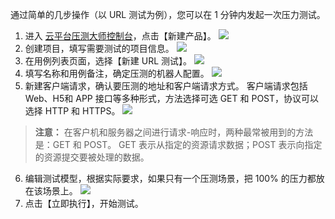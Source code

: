 通过简单的几步操作（以 URL 测试为例），您可以在 1 分钟内发起一次压力测试。

1. 进入 [云平台压测大师控制台](http://console.tce.fsphere.cn/wetest/master/testcase)，点击【新建产品】。
![](http://imgcache.tcecqpoc.fsphere.cn/image/mc.qcloudimg.com/static/img/13f16df9b7eb7175d3d5a1b1105add8c/image.png)
2. 创建项目，填写需要测试的项目信息。
![](http://imgcache.tcecqpoc.fsphere.cn/image/mc.qcloudimg.com/static/img/ab71b7fc8d6a89d3e57861906aee4569/image.png)
3. 在用例列表页面，选择【新建 URL 测试】。
![](http://imgcache.tcecqpoc.fsphere.cn/image/mc.qcloudimg.com/static/img/cee82032c7e10b36a946eeb972f08f92/image.png)
4. 填写名称和用例备注，确定压测的机器人配置。
![](http://imgcache.tcecqpoc.fsphere.cn/image/mc.qcloudimg.com/static/img/b1876e776031697bd86ca60fd891d8e9/image.png)
5. 新建客户端请求，确认要压测的地址和客户端请求方式。
客户端请求包括 Web、H5和 APP 接口等多种形式，方法选择可选 GET 和 POST，协议可以选择 HTTP 和 HTTPS。
![](http://imgcache.tcecqpoc.fsphere.cn/image/mc.qcloudimg.com/static/img/49b20dcc5e7e911b901559aa70fe6eb2/image.png)
>**注意：**
>在客户机和服务器之间进行请求-响应时，两种最常被用到的方法是：GET 和 POST。
>GET 表示从指定的资源请求数据；POST 表示向指定的资源提交要被处理的数据。

6. 编辑测试模型，根据实际要求，如果只有一个压测场景，把 100% 的压力都放在该场景上。
![](http://imgcache.tcecqpoc.fsphere.cn/image/mc.qcloudimg.com/static/img/aa91d57333d29b82a49f1669c6229cba/image.png)
7. 点击【立即执行】，开始测试。
